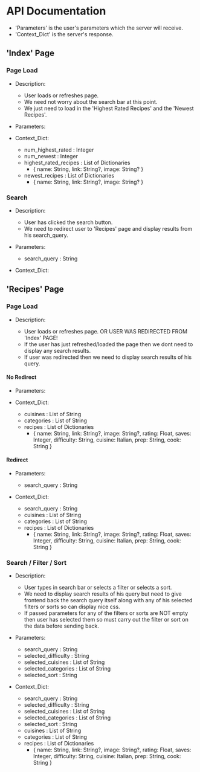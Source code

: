 # API Documentation

- 'Parameters' is the user's parameters which the server will receive.
- 'Context_Dict' is the server's response.

## 'Index' Page

### Page Load

- Description:

  - User loads or refreshes page.
  - We need not worry about the search bar at this point.
  - We just need to load in the 'Highest Rated Recipes' and the 'Newest Recipes'.

- Parameters:

- Context_Dict:

  - num_highest_rated : Integer
  - num_newest : Integer
  - highest_rated_recipes : List of Dictionaries
    - {
      name: String,
      link: String?,
      image: String?
      }
  - newest_recipes : List of Dictionaries
    - {
      name: String,
      link: String?,
      image: String?
      }

### Search

- Description:

  - User has clicked the search button.
  - We need to redirect user to 'Recipes' page and display results from his search_query.

- Parameters:

  - search_query : String

- Context_Dict:

## 'Recipes' Page

### Page Load

- Description:

  - User loads or refreshes page. OR USER WAS REDIRECTED FROM 'Index' PAGE!
  - If the user has just refreshed/loaded the page then we dont need to display any search results.
  - If user was redirected then we need to display search results of his query.

#### No Redirect

- Parameters:

- Context_Dict:

  - cuisines : List of String
  - categories : List of String
  - recipes : List of Dictionaries
    - {
      name: String,
      link: String?,
      image: String?,
      rating: Float,
      saves: Integer,
      difficulty: String,
      cuisine: Italian,
      prep: String,
      cook: String
      }

#### Redirect

- Parameters:

  - search_query : String

- Context_Dict:

  - search_query : String
  - cuisines : List of String
  - categories : List of String
  - recipes : List of Dictionaries
    - {
      name: String,
      link: String?,
      image: String?,
      rating: Float,
      saves: Integer,
      difficulty: String,
      cuisine: Italian,
      prep: String,
      cook: String
      }

### Search / Filter / Sort

- Description:

  - User types in search bar or selects a filter or selects a sort.
  - We need to display search results of his query but need to give frontend back the search query itself along with any of his selected filters or sorts so can display nice css.
  - If passed parameters for any of the filters or sorts are NOT empty then user has selected them so must carry out the filter or sort on the data before sending back.

- Parameters:

  - search_query : String
  - selected_difficulty : String
  - selected_cuisines : List of String
  - selected_categories : List of String
  - selected_sort : String

- Context_Dict:

  - search_query : String
  - selected_difficulty : String
  - selected_cuisines : List of String
  - selected_categories : List of String
  - selected_sort : String
  - cuisines : List of String
  - categories : List of String
  - recipes : List of Dictionaries
    - {
      name: String,
      link: String?,
      image: String?,
      rating: Float,
      saves: Integer,
      difficulty: String,
      cuisine: Italian,
      prep: String,
      cook: String
      }
